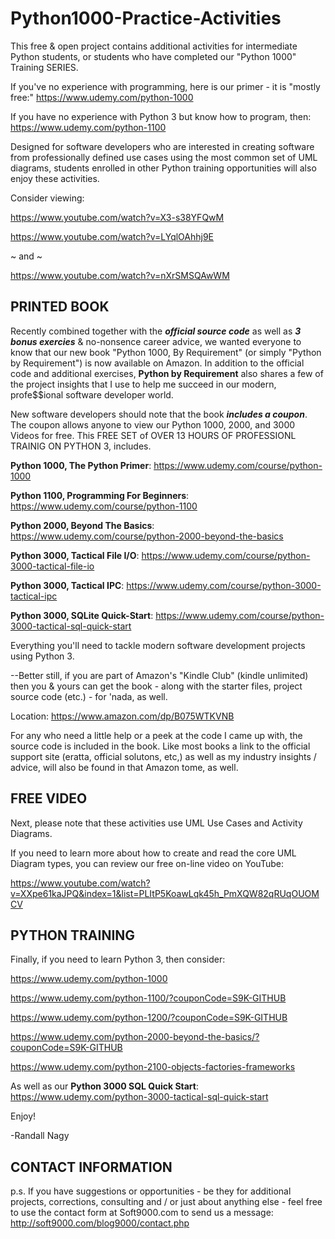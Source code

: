 # Python1000-Practice-Activities
This free & open project contains additional activities for intermediate Python students, or students who have completed our "Python 1000" Training SERIES. 

If you've no experience with programming, here is our primer - it is "mostly free:" https://www.udemy.com/python-1000

If you have no experience with Python 3 but know how to program, then: https://www.udemy.com/python-1100

Designed for software developers who are interested in creating software from professionally defined use cases using the most common set of UML diagrams, students enrolled in other Python training opportunities will also enjoy these activities.

Consider viewing: 

https://www.youtube.com/watch?v=X3-s38YFQwM

https://www.youtube.com/watch?v=LYqlOAhhj9E

~ and ~

https://www.youtube.com/watch?v=nXrSMSQAwWM


PRINTED BOOK
--------
Recently combined together with the ***official source code*** as well as ***3 bonus exercies*** & no-nonsence career advice, we wanted everyone to know that our new book "Python 1000, By Requirement" (or simply "Python by Requirement") is now available on Amazon. In addition to the official code and additional exercises, **Python by Requirement** also shares a few of the project insights that I use to help me succeed in our modern, profe$$ional software developer world.

New software developers should note that the book ***includes a coupon***. The coupon allows anyone to view our Python 1000, 2000, and 3000 Videos for free. This FREE SET of OVER 13 HOURS OF PROFESSIONL TRAINIG ON PYTHON 3, includes.

**Python 1000, The Python Primer**: https://www.udemy.com/course/python-1000

**Python 1100, Programming For Beginners**: https://www.udemy.com/course/python-1100

**Python 2000, Beyond The Basics**: https://www.udemy.com/course/python-2000-beyond-the-basics

**Python 3000, Tactical File I/O**: https://www.udemy.com/course/python-3000-tactical-file-io

**Python 3000, Tactical IPC**: https://www.udemy.com/course/python-3000-tactical-ipc

**Python 3000, SQLite Quick-Start**: https://www.udemy.com/course/python-3000-tactical-sql-quick-start


Everything you'll need to tackle modern software development projects using Python 3.

--Better still, if you are part of Amazon's "Kindle Club" (kindle unlimited) then you & yours can get the book - along with the starter files, project source code (etc.) - for 'nada, as well.

Location: https://www.amazon.com/dp/B075WTKVNB

For any who need a little help or a peek at the code I came up with, the source code is included in the book. Like most books a link to the official support site (eratta, official solutons, etc,) as well as my industry insights / advice, will also be found in that Amazon tome, as well.

FREE VIDEO
------
Next, please note that these activities use UML Use Cases and Activity Diagrams.

If you need to learn more about how to create and read the core UML Diagram types, you can review our free on-line video on YouTube:

https://www.youtube.com/watch?v=XXpe61kaJPQ&index=1&list=PLItP5KoawLqk45h_PmXQW82qRUqOUOMCV


PYTHON TRAINING
-----
Finally, if you need to learn Python 3, then consider:

https://www.udemy.com/python-1000

https://www.udemy.com/python-1100/?couponCode=S9K-GITHUB

https://www.udemy.com/python-1200/?couponCode=S9K-GITHUB

https://www.udemy.com/python-2000-beyond-the-basics/?couponCode=S9K-GITHUB

https://www.udemy.com/python-2100-objects-factories-frameworks

As well as our **Python 3000 SQL Quick Start**: https://www.udemy.com/python-3000-tactical-sql-quick-start


Enjoy!

-Randall Nagy


CONTACT INFORMATION
-----
p.s. If you have suggestions or opportunities - be they for additional projects, corrections, consulting and / or just about anything else - feel free to use the contact form at Soft9000.com to send us a message: http://soft9000.com/blog9000/contact.php




